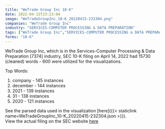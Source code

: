 ```yaml
---
title: "WeTrade Group Inc 10-K"
date: 2022-04-15T23:23:04
image: "WeTradeGroupInc_10-K_20220415-232304.png"
companies: "WeTrade Group Inc"
industry: "SERVICES-COMPUTER PROCESSING & DATA PREPARATION"
tags: ["WeTrade Group Inc","SERVICES-COMPUTER PROCESSING & DATA PREPARATION","04-14-2022","10-K"]
forms: "10-K"
---
```

WeTrade Group Inc, which is in the Services-Computer Processing & Data Preparation [7374] industry, SEC 10-K filing on April 14, 2022 had 15730 (cleaned) words - 600 were utilized for the visualizations.

Top Words:
1. company - 145 instances
2. december - 144 instances
3. 2021 - 139 instances
4. 31 - 138 instances
5. 2020 - 121 instances


See the parsed data used in the visualization [here]({{< staticlink name=WeTradeGroupInc_10-K_20220415-232304.json >}}).  
View the actual filing on the SEC website [here](https://www.sec.gov/Archives/edgar/data/1784970/0001477932-22-002322.txt)
